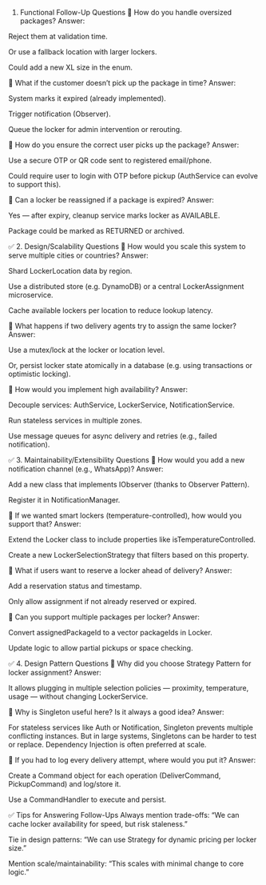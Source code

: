 1. Functional Follow-Up Questions
🔹 How do you handle oversized packages?
Answer:

Reject them at validation time.

Or use a fallback location with larger lockers.

Could add a new XL size in the enum.

🔹 What if the customer doesn’t pick up the package in time?
Answer:

System marks it expired (already implemented).

Trigger notification (Observer).

Queue the locker for admin intervention or rerouting.

🔹 How do you ensure the correct user picks up the package?
Answer:

Use a secure OTP or QR code sent to registered email/phone.

Could require user to login with OTP before pickup (AuthService can evolve to support this).

🔹 Can a locker be reassigned if a package is expired?
Answer:

Yes — after expiry, cleanup service marks locker as AVAILABLE.

Package could be marked as RETURNED or archived.

✅ 2. Design/Scalability Questions
🔹 How would you scale this system to serve multiple cities or countries?
Answer:

Shard LockerLocation data by region.

Use a distributed store (e.g. DynamoDB) or a central LockerAssignment microservice.

Cache available lockers per location to reduce lookup latency.

🔹 What happens if two delivery agents try to assign the same locker?
Answer:

Use a mutex/lock at the locker or location level.

Or, persist locker state atomically in a database (e.g. using transactions or optimistic locking).

🔹 How would you implement high availability?
Answer:

Decouple services: AuthService, LockerService, NotificationService.

Run stateless services in multiple zones.

Use message queues for async delivery and retries (e.g., failed notification).

✅ 3. Maintainability/Extensibility Questions
🔹 How would you add a new notification channel (e.g., WhatsApp)?
Answer:

Add a new class that implements IObserver (thanks to Observer Pattern).

Register it in NotificationManager.

🔹 If we wanted smart lockers (temperature-controlled), how would you support that?
Answer:

Extend the Locker class to include properties like isTemperatureControlled.

Create a new LockerSelectionStrategy that filters based on this property.

🔹 What if users want to reserve a locker ahead of delivery?
Answer:

Add a reservation status and timestamp.

Only allow assignment if not already reserved or expired.

🔹 Can you support multiple packages per locker?
Answer:

Convert assignedPackageId to a vector<string> packageIds in Locker.

Update logic to allow partial pickups or space checking.

✅ 4. Design Pattern Questions
🔹 Why did you choose Strategy Pattern for locker assignment?
Answer:

It allows plugging in multiple selection policies — proximity, temperature, usage — without changing LockerService.

🔹 Why is Singleton useful here? Is it always a good idea?
Answer:

For stateless services like Auth or Notification, Singleton prevents multiple conflicting instances.
But in large systems, Singletons can be harder to test or replace. Dependency Injection is often preferred at scale.

🔹 If you had to log every delivery attempt, where would you put it?
Answer:

Create a Command object for each operation (DeliverCommand, PickupCommand) and log/store it.

Use a CommandHandler to execute and persist.

✅ Tips for Answering Follow-Ups
Always mention trade-offs: “We can cache locker availability for speed, but risk staleness.”

Tie in design patterns: “We can use Strategy for dynamic pricing per locker size.”

Mention scale/maintainability: “This scales with minimal change to core logic.”